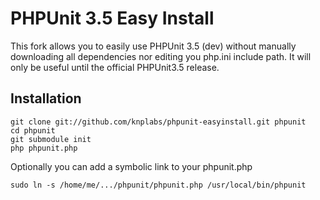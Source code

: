 PHPUnit 3.5 Easy Install
========================

This fork allows you to easily use PHPUnit 3.5 (dev) without manually downloading all dependencies nor editing you php.ini include path.
It will only be useful until the official PHPUnit3.5 release.

Installation
------------

    git clone git://github.com/knplabs/phpunit-easyinstall.git phpunit
    cd phpunit
    git submodule init
    php phpunit.php

Optionally you can add a symbolic link to your phpunit.php

    sudo ln -s /home/me/.../phpunit/phpunit.php /usr/local/bin/phpunit

